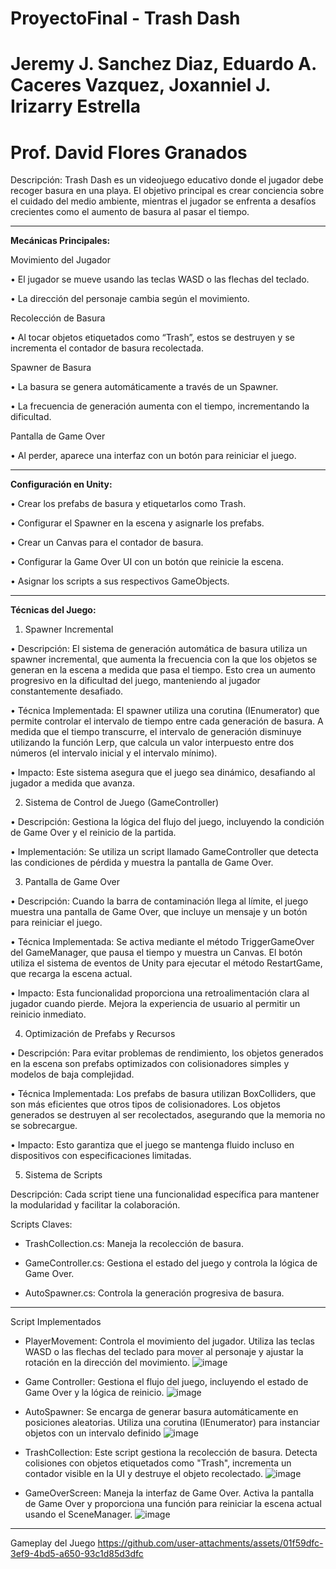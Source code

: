 # ProyectoFinal - Trash Dash
# Jeremy J. Sanchez Diaz, Eduardo A. Caceres Vazquez, Joxanniel J. Irizarry Estrella
# Prof. David Flores Granados


Descripción:
Trash Dash es un videojuego educativo donde el jugador debe recoger basura en una playa. El objetivo principal es crear conciencia sobre el cuidado del medio ambiente, mientras el jugador se enfrenta a desafíos crecientes como el aumento de basura al pasar el tiempo.


---


**Mecánicas Principales:**

Movimiento del Jugador  

•	El jugador se mueve usando las teclas WASD o las flechas del teclado.  

•	La dirección del personaje cambia según el movimiento.  


Recolección de Basura  

•	Al tocar objetos etiquetados como “Trash”, estos se destruyen y se incrementa el contador de basura recolectada.

Spawner de Basura  

•	La basura se genera automáticamente a través de un Spawner.  

•	La frecuencia de generación aumenta con el tiempo, incrementando la dificultad.  


Pantalla de Game Over  

•	Al perder, aparece una interfaz con un botón para reiniciar el juego.




---





**Configuración en Unity:**  

•	Crear los prefabs de basura y etiquetarlos como Trash.  

•	Configurar el Spawner en la escena y asignarle los prefabs.  

•	Crear un Canvas para el contador de basura.  

•	Configurar la Game Over UI con un botón que reinicie la escena.  

•	Asignar los scripts a sus respectivos GameObjects.



---



**Técnicas del Juego:**  


1. Spawner Incremental

• Descripción: El sistema de generación automática de basura utiliza un spawner incremental, que aumenta la frecuencia con la que los objetos se generan en la escena a medida que pasa el tiempo. Esto crea un aumento progresivo en la dificultad del juego, manteniendo al jugador constantemente desafiado.

• Técnica Implementada: El spawner utiliza una corutina (IEnumerator) que permite controlar el intervalo de tiempo entre cada generación de basura. A medida que el tiempo transcurre, el intervalo de generación disminuye utilizando la función Lerp, que calcula un valor interpuesto entre dos números (el intervalo inicial y el intervalo mínimo).  

• Impacto: Este sistema asegura que el juego sea dinámico, desafiando al jugador a medida que avanza.  



2. Sistema de Control de Juego (GameController)
   
• Descripción: Gestiona la lógica del flujo del juego, incluyendo la condición de Game Over y el reinicio de la partida.  

• Implementación: Se utiliza un script llamado GameController que detecta las condiciones de pérdida y muestra la pantalla de Game Over.  



3. Pantalla de Game Over
   
• Descripción: Cuando la barra de contaminación llega al límite, el juego muestra una pantalla de Game Over, que incluye un mensaje y un botón para reiniciar el juego.  

• Técnica Implementada: Se activa mediante el método TriggerGameOver del GameManager, que pausa el tiempo y muestra un Canvas. El botón utiliza el sistema de eventos de Unity para ejecutar el método RestartGame, que recarga la escena actual.  

• Impacto: Esta funcionalidad proporciona una retroalimentación clara al jugador cuando pierde. Mejora la experiencia de usuario al permitir un reinicio inmediato.  



4. Optimización de Prefabs y Recursos
   
• Descripción: Para evitar problemas de rendimiento, los objetos generados en la escena son prefabs optimizados con colisionadores simples y modelos de baja complejidad.  

• Técnica Implementada: Los prefabs de basura utilizan BoxColliders, que son más eficientes que otros tipos de colisionadores. Los objetos generados se destruyen al ser recolectados, asegurando que la memoria no se sobrecargue.  

• Impacto: Esto garantiza que el juego se mantenga fluido incluso en dispositivos con especificaciones limitadas.  



5. Sistema de Scripts
    
Descripción: Cada script tiene una funcionalidad específica para mantener la modularidad y facilitar la colaboración.  

Scripts Claves:  

-	TrashCollection.cs: Maneja la recolección de basura.
  
-	GameController.cs: Gestiona el estado del juego y controla la lógica de Game Over.
  
-	AutoSpawner.cs: Controla la generación progresiva de basura.
  

---

Script Implementados

- PlayerMovement: Controla el movimiento del jugador. Utiliza las teclas WASD o las flechas del teclado para mover al personaje y ajustar la rotación en la dirección del movimiento.
![image](https://github.com/user-attachments/assets/9c0e2a48-1947-4cb6-9115-25df3595033d)


- Game Controller: Gestiona el flujo del juego, incluyendo el estado de Game Over y la lógica de reinicio.
![image](https://github.com/user-attachments/assets/d75de50d-cbba-4f02-b485-fbb3d1e02de5)


- AutoSpawner: Se encarga de generar basura automáticamente en posiciones aleatorias. Utiliza una corutina (IEnumerator) para instanciar objetos con un intervalo definido
![image](https://github.com/user-attachments/assets/dcce5ab9-132f-43d4-9a85-d930e2fd0936)


- TrashCollection: Este script gestiona la recolección de basura. Detecta colisiones con objetos etiquetados como "Trash", incrementa un contador visible en la UI y destruye el objeto recolectado.
![image](https://github.com/user-attachments/assets/5c4b852c-6ed3-4541-aa86-f13c8e7b3cd0)


- GameOverScreen: Maneja la interfaz de Game Over. Activa la pantalla de Game Over y proporciona una función para reiniciar la escena actual usando el SceneManager.
![image](https://github.com/user-attachments/assets/d82eb928-0218-466f-b57b-40d7da68d2fb)

---

Gameplay del Juego
https://github.com/user-attachments/assets/01f59dfc-3ef9-4bd5-a650-93c1d85d3dfc











